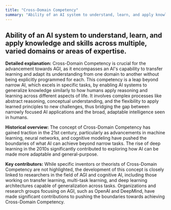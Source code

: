 ```yaml
---
title: "Cross-Domain Competency"
summary: "Ability of an AI system to understand, learn, and apply knowledge and skills across multiple, varied domains or areas of expertise."
---
```


## Ability of an AI system to understand, learn, and apply knowledge and skills across multiple, varied domains or areas of expertise.

**Detailed explanation:** Cross-Domain Competency is crucial for the advancement towards AGI, as it encompasses an AI's capability to transfer learning and adapt its understanding from one domain to another without being explicitly programmed for each. This competency is a leap beyond narrow AI, which excels in specific tasks, by enabling AI systems to generalize knowledge similarly to how humans apply reasoning and learning across different aspects of life. It involves complex processes like abstract reasoning, conceptual understanding, and the flexibility to apply learned principles to new challenges, thus bridging the gap between narrowly focused AI applications and the broad, adaptable intelligence seen in humans.

**Historical overview:** The concept of Cross-Domain Competency has gained traction in the 21st century, particularly as advancements in machine learning, neural networks, and cognitive modeling have pushed the boundaries of what AI can achieve beyond narrow tasks. The rise of deep learning in the 2010s significantly contributed to exploring how AI can be made more adaptable and general-purpose.

**Key contributors:** While specific inventors or theorists of Cross-Domain Competency are not highlighted, the development of this concept is closely linked to researchers in the field of AGI and cognitive AI, including those working on transfer learning, multi-task learning, and deep learning architectures capable of generalization across tasks. Organizations and research groups focusing on AGI, such as OpenAI and DeepMind, have made significant contributions to pushing the boundaries towards achieving Cross-Domain Competency.


